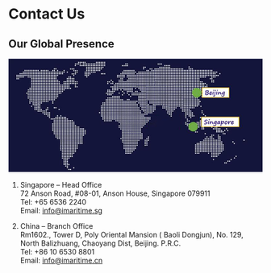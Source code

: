 # Contact Us
## Our Global Presence

<center>

![map](./img/map.png)
</center>

1. Singapore – Head Office <br>
72 Anson Road, 
#08-01, Anson House, 
Singapore 079911  
Tel: +65 6536 2240  
Email: info@imaritime.sg

2. China – Branch Office<br>
Rm1602., Tower D, Poly Oriental Mansion ( Baoli Dongjun), No. 129, North 
Balizhuang, Chaoyang Dist, Beijing. P.R.C.  
Tel: +86 10 6530 8801  
Email: info@imaritime.cn
